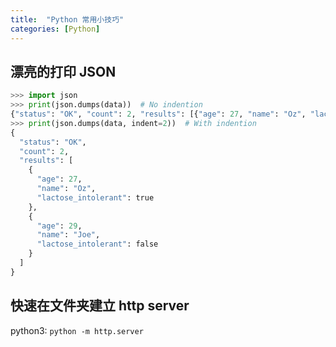 ```yaml
---
title:  "Python 常用小技巧"
categories: [Python]
---
```



## 漂亮的打印 JSON

```python
>>> import json
>>> print(json.dumps(data))  # No indention
{"status": "OK", "count": 2, "results": [{"age": 27, "name": "Oz", "lactose_intolerant": true}, {"age": 29, "name": "Joe", "lactose_intolerant": false}]}
>>> print(json.dumps(data, indent=2))  # With indention
{
  "status": "OK",
  "count": 2,
  "results": [
    {
      "age": 27,
      "name": "Oz",
      "lactose_intolerant": true
    },
    {
      "age": 29,
      "name": "Joe",
      "lactose_intolerant": false
    }
  ]
}
```

## 快速在文件夹建立 http server

python3: `python -m http.server`
